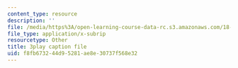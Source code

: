 ```yaml
---
content_type: resource
description: ''
file: /media/https%3A/open-learning-course-data-rc.s3.amazonaws.com/18-01sc-single-variable-calculus-fall-2010/f8fb673244d95281ae8e30737f568e32_XRkgBWbWvg4.vtt
file_type: application/x-subrip
resourcetype: Other
title: 3play caption file
uid: f8fb6732-44d9-5281-ae8e-30737f568e32
---
```

